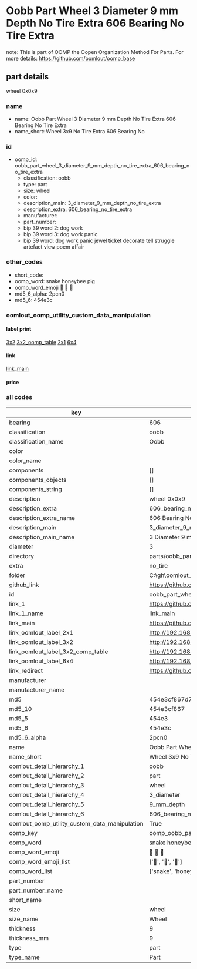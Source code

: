 # Oobb Part Wheel 3 Diameter 9 mm Depth No Tire Extra 606 Bearing No Tire Extra  

note: This is part of OOMP the Oopen Organization Method For Parts. For more details: https://github.com/oomlout/oomp_base

##  part details
  



wheel 0x0x9



### name
* name: Oobb Part Wheel 3 Diameter 9 mm Depth No Tire Extra 606 Bearing No Tire Extra
* name_short: Wheel 3x9 No Tire Extra 606 Bearing No
### id
* oomp_id: oobb_part_wheel_3_diameter_9_mm_depth_no_tire_extra_606_bearing_no_tire_extra
  * classification: oobb
  * type: part
  * size: wheel
  * color: 
  * description_main: 3_diameter_9_mm_depth_no_tire_extra
  * description_extra: 606_bearing_no_tire_extra
  * manufacturer: 
  * part_number: 
  * bip 39 word 2: dog work
  * bip 39 word 3: dog work panic
  * bip 39 word: dog work panic jewel ticket decorate tell struggle artefact view poem affair

### other_codes
* short_code: 
* oomp_word: snake honeybee pig
* oomp_word_emoji :snake: :honeybee: :pig:
* md5_6_alpha: 2pcn0
* md5_6: 454e3c






### oomlout_oomp_utility_custom_data_manipulation
#### label print
[3x2](http://192.168.1.245:1112/?label=oomp%202pcn0)
[3x2_oomp_table](http://192.168.1.108:1112/?label=oomp%202pcn0)
[2x1](http://192.168.1.242:1112/?label=oomp%202pcn0)
[6x4](http://192.168.1.55:1112/?label=oomp%202pcn0)    

#### link

[link_main](https://github.com/oomlout/oomlout_oobb_version_4_generated_parts/tree/main/navigation_oomp/oobb/part/wheel/3_diameter_9_mm_depth_no_tire_extra/606_bearing_no_tire_extra/part)                              

#### price







### all codes 
| key | value |  
| --- | --- |  
| bearing | 606 |  
| classification | oobb |  
| classification_name | Oobb |  
| color |  |  
| color_name |  |  
| components | [] |  
| components_objects | [] |  
| components_string | [] |  
| description | wheel 0x0x9 |  
| description_extra | 606_bearing_no_tire_extra |  
| description_extra_name | 606 Bearing No Tire Extra |  
| description_main | 3_diameter_9_mm_depth_no_tire_extra |  
| description_main_name | 3 Diameter 9 mm Depth No Tire Extra |  
| diameter | 3 |  
| directory | parts/oobb_part_wheel_3_diameter_9_mm_depth_no_tire_extra_606_bearing_no_tire_extra |  
| extra | no_tire |  
| folder | C:\gh\oomlout_oobb_version_4_generated_parts\parts\oobb_part_wheel_3_diameter_9_mm_depth_no_tire_extra_606_bearing_no_tire_extra |  
| github_link | https://github.com/oomlout/oomlout_oomp_part_src/tree/main/parts/oobb_part_wheel_3_diameter_9_mm_depth_no_tire_extra_606_bearing_no_tire_extra |  
| id | oobb_part_wheel_3_diameter_9_mm_depth_no_tire_extra_606_bearing_no_tire_extra |  
| link_1 | https://github.com/oomlout/oomlout_oobb_version_4_generated_parts/tree/main/navigation_oomp/oobb/part/wheel/3_diameter_9_mm_depth_no_tire_extra/606_bearing_no_tire_extra/part |  
| link_1_name | link_main |  
| link_main | https://github.com/oomlout/oomlout_oobb_version_4_generated_parts/tree/main/navigation_oomp/oobb/part/wheel/3_diameter_9_mm_depth_no_tire_extra/606_bearing_no_tire_extra/part |  
| link_oomlout_label_2x1 | http://192.168.1.242:1112/?label=oomp%202pcn0 |  
| link_oomlout_label_3x2 | http://192.168.1.245:1112/?label=oomp%202pcn0 |  
| link_oomlout_label_3x2_oomp_table | http://192.168.1.108:1112/?label=oomp%202pcn0 |  
| link_oomlout_label_6x4 | http://192.168.1.55:1112/?label=oomp%202pcn0 |  
| link_redirect | https://github.com/oomlout/oomlout_oobb_version_4_generated_parts/tree/main/parts/oobb_wheel_03_09_606_ex_no_tire |  
| manufacturer |  |  
| manufacturer_name |  |  
| md5 | 454e3cf867d75bd8e470d77f3f7f6204 |  
| md5_10 | 454e3cf867 |  
| md5_5 | 454e3 |  
| md5_6 | 454e3c |  
| md5_6_alpha | 2pcn0 |  
| name | Oobb Part Wheel 3 Diameter 9 mm Depth No Tire Extra 606 Bearing No Tire Extra |  
| name_short | Wheel 3x9 No Tire Extra 606 Bearing No |  
| oomlout_detail_hierarchy_1 | oobb |  
| oomlout_detail_hierarchy_2 | part |  
| oomlout_detail_hierarchy_3 | wheel |  
| oomlout_detail_hierarchy_4 | 3_diameter |  
| oomlout_detail_hierarchy_5 | 9_mm_depth |  
| oomlout_detail_hierarchy_6 | 606_bearing_no_tire_extra |  
| oomlout_oomp_utility_custom_data_manipulation | True |  
| oomp_key | oomp_oobb_part_wheel_3_diameter_9_mm_depth_no_tire_extra_606_bearing_no_tire_extra |  
| oomp_word | snake honeybee pig |  
| oomp_word_emoji | :snake: :honeybee: :pig: |  
| oomp_word_emoji_list | [':snake:', ':honeybee:', ':pig:'] |  
| oomp_word_list | ['snake', 'honeybee', 'pig'] |  
| part_number |  |  
| part_number_name |  |  
| short_name |  |  
| size | wheel |  
| size_name | Wheel |  
| thickness | 9 |  
| thickness_mm | 9 |  
| type | part |  
| type_name | Part |  
